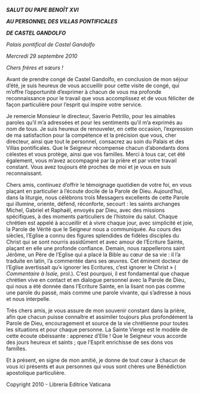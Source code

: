 ***SALUT DU PAPE BENOÎT XVI***

***AU PERSONNEL DES VILLAS PONTIFICALES***

***DE CASTEL GANDOLFO***

*Palais pontifical de Castel Gandolfo*

*Mercredi 29 septembre 2010*

*Chers frères et sœurs !*

Avant de prendre congé de Castel Gandolfo, en conclusion de mon séjour d’été, je suis heureux de vous accueillir pour cette visite de congé, qui m’offre l’opportunité d’exprimer à chacun de vous ma profonde reconnaissance pour le travail que vous accomplissez et de vous féliciter de façon particulière pour l’esprit qui inspire votre service.

Je remercie Monsieur le directeur, Saverio Petrillo, pour les aimables paroles qu’il m’a adressées et pour les sentiments qu’il m’a exprimés au nom de tous. Je suis heureux de renouveler, en cette occasion, l’expression de ma satisfaction pour la compétence et la précision que vous, cher directeur, ainsi que tout le personnel, consacrez au soin du Palais et des Villas pontificales. Que le Seigneur récompense chacun d’abondants dons célestes et vous protège, ainsi que vos familles. Merci à tous car, cet été également, vous m’avez accompagné par la prière et par votre travail constant. Vous avez toujours été proches de moi et je vous en suis reconnaissant.

Chers amis, continuez d’offrir le témoignage quotidien de votre foi, en vous plaçant en particulier à l’écoute docile de la Parole de Dieu. Aujourd’hui, dans la liturgie, nous célébrons trois Messagers excellents de cette Parole qui illumine, oriente, défend, réconforte, secourt : les saints archanges Michel, Gabriel et Raphaël, envoyés par Dieu, avec des missions spécifiques, à des moments particuliers de l’histoire du salut. Chaque chrétien est appelé à accueillir et à vivre chaque jour, avec simplicité et joie, la Parole de Vérité que le Seigneur nous a communiquée. Au cours des siècles, l’Eglise a connu des figures splendides de fidèles disciples du Christ qui se sont nourris assidûment et avec amour de l’Ecriture Sainte, plaçant en elle une profonde confiance. Demain, nous rappellerons saint Jérôme, un Père de l’Eglise qui a placé la Bible au cœur de sa vie : il l’a traduite en latin, l’a commentée dans ses œuvres. Cet éminent docteur de l’Eglise avertissait qu’« ignorer les Ecritures, c’est ignorer le Christ » ( *Commentaire à Isaïe,* prol.). C’est pourquoi, il est fondamental que chaque chrétien vive en contact et en dialogue personnel avec la Parole de Dieu, qui nous a été donnée dans l’Ecriture Sainte, en la lisant non pas comme une parole du passé, mais comme une parole vivante, qui s’adresse à nous et nous interpelle.

Très chers amis, je vous assure de mon souvenir constant dans la prière, afin que chacun puisse connaître et assimiler toujours plus profondément la Parole de Dieu, encouragement et source de la vie chrétienne pour toutes les situations et pour chaque personne. La Sainte Vierge est le modèle de cette écoute obéissante : apprenez d’Elle ! Que le Seigneur vous accorde des jours heureux et saints ; que l’Esprit enrichisse de ses dons vos familles.

Et à présent, en signe de mon amitié, je donne de tout cœur à chacun de vous ici présents et aux personnes qui vous sont chères une Bénédiction apostolique particulière.

Copyright 2010 - Libreria Editrice Vaticana